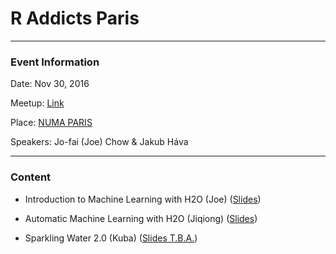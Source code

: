 # R Addicts Paris

---

### Event Information

Date: Nov 30, 2016

Meetup: [Link](https://www.meetup.com/rparis/events/235437197/)

Place: [NUMA PARIS](https://maps.google.com/maps?f=q&hl=en&q=39%2C+rue+du+Caire+75002%2C+Paris%2C+fr) 

Speakers: Jo-fai (Joe) Chow & Jakub Háva

---

### Content

- Introduction to Machine Learning with H2O (Joe) ([Slides](https://github.com/h2oai/h2o-meetups/blob/master/2016_12_01_R_Addicts_Paris/H2O_Intro_R_Addicts_Paris.pdf))

- Automatic Machine Learning with H2O (Jiqiong) ([Slides](https://docs.google.com/presentation/d/19RSDX5eH9fCYcTjJ2VZzS8X_vHzIoJzEWCqW1MQx150/edit?usp=sharing))

- Sparkling Water 2.0 (Kuba) ([Slides T.B.A.]())


